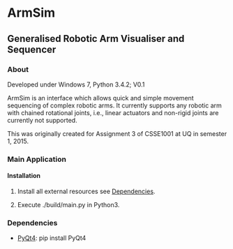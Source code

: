 # ArmSim
## Generalised Robotic Arm Visualiser and Sequencer

### About
Developed under Windows 7, Python 3.4.2; V0.1

ArmSim is an interface which allows quick and simple movement sequencing of
complex robotic arms. It currently supports any robotic arm with chained
rotational joints, i.e., linear actuators and non-rigid joints are currently
not supported.

This was originally created for Assignment 3 of CSSE1001 at UQ in semester 1, 2015.

### Main Application

#### Installation

1. Install all external resources see [Dependencies](https://github.com/JoshuaRiddell/ArmSim#dependencies).

2. Execute ./build/main.py in Python3.

### Dependencies

* [PyQt4](http://pyqt.sourceforge.net/Docs/PyQt4/): pip install PyQt4
